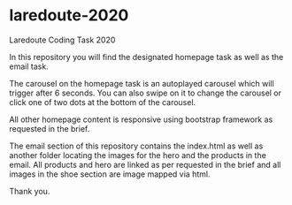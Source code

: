 # laredoute-2020
Laredoute Coding Task 2020

In this repository you will find the designated homepage task as well as the email task.

The carousel on the homepage task is an autoplayed carousel which will trigger after 6 seconds. You can also swipe on it to change the carousel or click one of two dots at the bottom of the carousel.

All other homepage content is responsive using bootstrap framework as requested in the brief.

The email section of this repository contains the index.html as well as another folder locating the images for the hero and the products in the email. All products and hero are linked as per requested in the brief and all images in the shoe section are image mapped via html.

Thank you.
